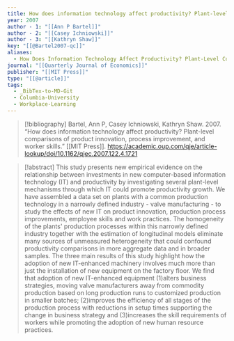 ```yaml
---
title: How does information technology affect productivity? Plant-level comparisons of product innovation, process improvement, and worker skills
year: 2007
author - 1: "[[Ann P Bartel]]"
author - 2: "[[Casey Ichniowski]]"
author - 3: "[[Kathryn Shaw]]"
key: "[[@Bartel2007-qc]]"
aliases:
  - How Does Information Technology Affect Productivity? Plant-Level Comparisons Of Product Innovation, Process Improvement, And Worker Skills
journal: "[[Quarterly Journal of Economics]]"
publisher: "[[MIT Press]]"
type: "[[@article]]"
tags:
  - _BibTex-to-MD-Git
  - Columbia-University
  - Workplace-Learning
---
```


> [!bibliography]
> Bartel, Ann P, Casey Ichniowski, Kathryn Shaw. 2007. “How does information technology affect productivity? Plant-level comparisons of product innovation, process improvement, and worker skills.” [[MIT Press]]. https://academic.oup.com/qje/article-lookup/doi/10.1162/qjec.2007.122.4.1721

> [!abstract]
> This study presents new empirical evidence on the relationship between investments in new computer-based information technology (IT) and productivity by investigating several plant-level mechanisms through which IT could promote productivity growth. We have assembled a data set on plants with a common production technology in a narrowly defined industry - valve manufacturing - to study the effects of new IT on product innovation, production process improvements, employee skills and work practices. The homogeneity of the plants' production processes within this narrowly defined industry together with the estimation of longitudinal models eliminate many sources of unmeasured heterogeneity that could confound productivity comparisons in more aggregate data and in broader samples. The three main results of this study highlight how the adoption of new IT-enhanced machinery involves much more than just the installation of new equipment on the factory floor. We find that adoption of new IT-enhanced equipment (1)alters business strategies, moving valve manufacturers away from commodity production based on long production runs to customized production in smaller batches; (2)improves the efficiency of all stages of the production process with reductions in setup times supporting the change in business strategy and (3)increases the skill requirements of workers while promoting the adoption of new human resource practices.